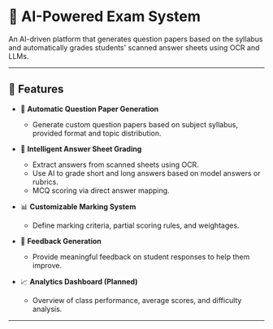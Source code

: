 # 🧠 AI-Powered Exam System

An AI-driven platform that generates question papers based on the syllabus and automatically grades students' scanned answer sheets using OCR and LLMs.

---

## 🚀 Features

- 📄 **Automatic Question Paper Generation**
  - Generate custom question papers based on subject syllabus, provided format and topic distribution.

- 🧠 **Intelligent Answer Sheet Grading**
  - Extract answers from scanned sheets using OCR.
  - Use AI to grade short and long answers based on model answers or rubrics.
  - MCQ scoring via direct answer mapping.

- 📊 **Customizable Marking System**
  - Define marking criteria, partial scoring rules, and weightages.

- 💬 **Feedback Generation**
  - Provide meaningful feedback on student responses to help them improve.

- 📈 **Analytics Dashboard (Planned)**
  - Overview of class performance, average scores, and difficulty analysis.

---
